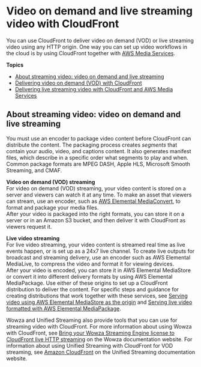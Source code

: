 # Video on demand and live streaming video with CloudFront<a name="on-demand-streaming-video"></a>

You can use CloudFront to deliver video on demand \(VOD\) or live streaming video using any HTTP origin\. One way you can set up video workflows in the cloud is by using CloudFront together with [AWS Media Services](https://aws.amazon.com/media-services/)\.

**Topics**
+ [About streaming video: video on demand and live streaming](#StreamingVideo)
+ [Delivering video on demand \(VOD\) with CloudFront](on-demand-video.md)
+ [Delivering live streaming video with CloudFront and AWS Media Services](live-streaming.md)

## About streaming video: video on demand and live streaming<a name="StreamingVideo"></a>

You must use an encoder to package video content before CloudFront can distribute the content\. The packaging process creates *segments* that contain your audio, video, and captions content\. It also generates manifest files, which describe in a specific order what segments to play and when\. Common package formats are MPEG DASH, Apple HLS, Microsoft Smooth Streaming, and CMAF\.

**Video on demand \(VOD\) streaming**  
For video on demand \(VOD\) streaming, your video content is stored on a server and viewers can watch it at any time\. To make an asset that viewers can stream, use an encoder, such as [AWS Elemental MediaConvert](https://docs.aws.amazon.com/mediaconvert/latest/ug/getting-started.html), to format and package your media files\.   
After your video is packaged into the right formats, you can store it on a server or in an Amazon S3 bucket, and then deliver it with CloudFront as viewers request it\.

**Live video streaming**  
For live video streaming, your video content is streamed real time as live events happen, or is set up as a 24x7 live channel\. To create live outputs for broadcast and streaming delivery, use an encoder such as AWS Elemental MediaLive, to compress the video and format it for viewing devices\.   
After your video is encoded, you can store it in AWS Elemental MediaStore or convert it into different delivery formats by using AWS Elemental MediaPackage\. Use either of these origins to set up a CloudFront distribution to deliver the content\. For specific steps and guidance for creating distributions that work together with these services, see [Serving video using AWS Elemental MediaStore as the origin](live-streaming.md#video-streaming-mediastore) and [Serving live video formatted with AWS Elemental MediaPackage](live-streaming.md#live-streaming-with-mediapackage)\.

Wowza and Unified Streaming also provide tools that you can use for streaming video with CloudFront\. For more information about using Wowza with CloudFront, see [Bring your Wowza Streaming Engine license to CloudFront live HTTP streaming](https://www.wowza.com/docs/how-to-bring-your-wowza-streaming-engine-license-to-cloudfront-live-http-streaming) on the Wowza documentation website\. For information about using Unified Streaming with CloudFront for VOD streaming, see [Amazon CloudFront](https://docs.unified-streaming.com/tutorials/caching/amazon-cloudfront.html) on the Unified Streaming documentation website\.